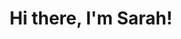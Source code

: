 ---
title: Hi there, I'm Sarah!
description: On my channel I share cool vacation photos and other content with you!
thumbnail:
    url: /img/home.jpg
    author: Sarah Deininger
    authorURL: https://unsplash.com/@hoanvokim
    origin: https://unsplash.com/photos/ZX6BPboJrYk
    originName: Unsplash
---